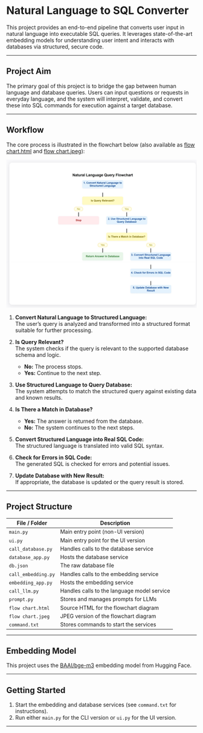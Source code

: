 # Natural Language to SQL Converter

This project provides an end-to-end pipeline that converts user input in natural language into executable SQL queries. It leverages state-of-the-art embedding models for understanding user intent and interacts with databases via structured, secure code.

---

## Project Aim

The primary goal of this project is to bridge the gap between human language and database queries. Users can input questions or requests in everyday language, and the system will interpret, validate, and convert these into SQL commands for execution against a target database.

---

## Workflow

The core process is illustrated in the flowchart below (also available as [flow chart.html](flow%20chart.html) and [flow chart.jpeg](flow%20chart.jpeg)):

![Flow Chart](flow%20chart.jpeg)

1. **Convert Natural Language to Structured Language:**  
   The user’s query is analyzed and transformed into a structured format suitable for further processing.

2. **Is Query Relevant?**  
   The system checks if the query is relevant to the supported database schema and logic.
   - **No:** The process stops.
   - **Yes:** Continue to the next step.

3. **Use Structured Language to Query Database:**  
   The system attempts to match the structured query against existing data and known results.

4. **Is There a Match in Database?**  
   - **Yes:** The answer is returned from the database.
   - **No:** The system continues to the next steps.

5. **Convert Structured Language into Real SQL Code:**  
   The structured language is translated into valid SQL syntax.

6. **Check for Errors in SQL Code:**  
   The generated SQL is checked for errors and potential issues.

7. **Update Database with New Result:**  
   If appropriate, the database is updated or the query result is stored.

---

## Project Structure

| File / Folder         | Description                                            |
|-----------------------|--------------------------------------------------------|
| `main.py`             | Main entry point (non-UI version)                     |
| `ui.py`               | Main entry point for the UI version                    |
| `call_database.py`    | Handles calls to the database service                  |
| `database_app.py`     | Hosts the database service                             |
| `db.json`             | The raw database file                                  |
| `call_embedding.py`   | Handles calls to the embedding service                 |
| `embedding_app.py`    | Hosts the embedding service                            |
| `call_llm.py`         | Handles calls to the language model service            |
| `prompt.py`           | Stores and manages prompts for LLMs                    |
| `flow chart.html`     | Source HTML for the flowchart diagram                  |
| `flow chart.jpeg`     | JPEG version of the flowchart diagram                  |
| `command.txt`         | Stores commands to start the services                  |

---

## Embedding Model

This project uses the [BAAI/bge-m3](https://huggingface.co/BAAI/bge-m3) embedding model from Hugging Face.

---

## Getting Started

1. Start the embedding and database services (see `command.txt` for instructions).
2. Run either `main.py` for the CLI version or `ui.py` for the UI version.

---